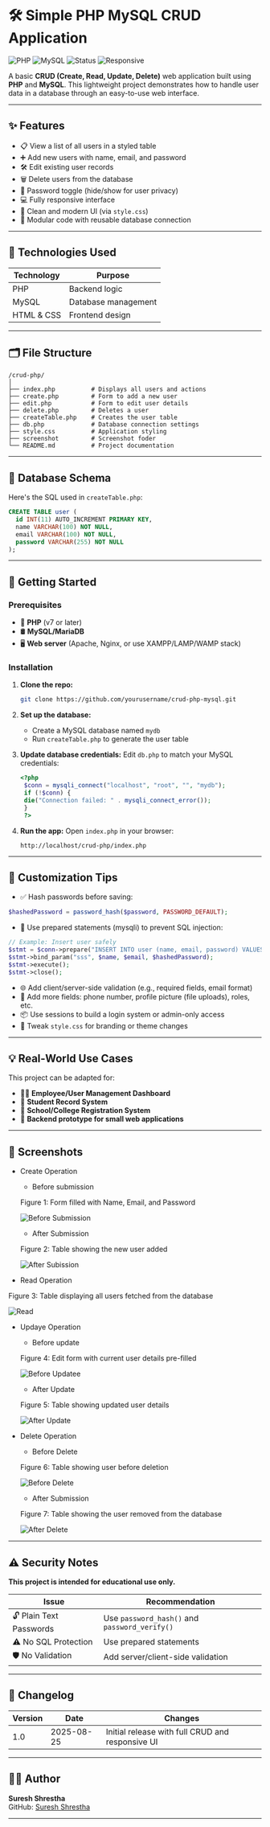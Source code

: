 # 🛠️ Simple PHP MySQL CRUD Application

![PHP](https://img.shields.io/badge/PHP-7%2B-blue?logo=php)
![MySQL](https://img.shields.io/badge/MySQL-5%2B-orange?logo=mysql)
![Status](https://img.shields.io/badge/status-Active-brightgreen)
![Responsive](https://img.shields.io/badge/Responsive-Yes-blue)

A basic **CRUD (Create, Read, Update, Delete)** web application built using **PHP** and **MySQL**. This lightweight project demonstrates how to handle user data in a database through an easy-to-use web interface.

---

## ✨ Features

- 📋 View a list of all users in a styled table  
- ➕ Add new users with name, email, and password  
- 🛠️ Edit existing user records  
- 🗑️ Delete users from the database  
- 🔐 Password toggle (hide/show for user privacy)  
- 💻 Fully responsive interface  
- 🎨 Clean and modern UI (via `style.css`)  
- 🔗 Modular code with reusable database connection  

---

## 🧰 Technologies Used

| Technology | Purpose             |
|------------|---------------------|
| PHP        | Backend logic       |
| MySQL      | Database management |
| HTML & CSS | Frontend design     |

---


## 🗂️ File Structure

```
/crud-php/
│
├── index.php          # Displays all users and actions
├── create.php         # Form to add a new user
├── edit.php           # Form to edit user details
├── delete.php         # Deletes a user
├── createTable.php    # Creates the user table
├── db.php             # Database connection settings
├── style.css          # Application styling
├── screenshot         # Screenshot foder
└── README.md          # Project documentation
```

---

## 🧱 Database Schema

Here's the SQL used in `createTable.php`:

```sql
CREATE TABLE user (
  id INT(11) AUTO_INCREMENT PRIMARY KEY,
  name VARCHAR(100) NOT NULL,
  email VARCHAR(100) NOT NULL,
  password VARCHAR(255) NOT NULL
);
```

---

## 🚀 Getting Started

### Prerequisites

- 🐘 **PHP** (v7 or later)
- 🛢️ **MySQL/MariaDB**
- 🖥️ **Web server** (Apache, Nginx, or use XAMPP/LAMP/WAMP stack)

### Installation

1. **Clone the repo:**
   ```bash
   git clone https://github.com/yourusername/crud-php-mysql.git
   ```

2. **Set up the database:**
   - Create a MySQL database named `mydb`
   - Run `createTable.php` to generate the user table

3. **Update database credentials:**
   Edit `db.php` to match your MySQL credentials:
   ```php
   <?php
    $conn = mysqli_connect("localhost", "root", "", "mydb");
    if (!$conn) {
    die("Connection failed: " . mysqli_connect_error());
    }
    ?>
   ```

4. **Run the app:**
   Open `index.php` in your browser:
   ```
   http://localhost/crud-php/index.php
   ```

---

## 🔧 Customization Tips

- ✅ Hash passwords before saving:
```php
$hashedPassword = password_hash($password, PASSWORD_DEFAULT);
```

- 🔐 Use prepared statements (mysqli) to prevent SQL injection:
```php
// Example: Insert user safely
$stmt = $conn->prepare("INSERT INTO user (name, email, password) VALUES (?, ?, ?)");
$stmt->bind_param("sss", $name, $email, $hashedPassword);
$stmt->execute();
$stmt->close();
```

- 🌐 Add client/server-side validation (e.g., required fields, email format)
- 🧑 Add more fields: phone number, profile picture (file uploads), roles, etc.
- 📦 Use sessions to build a login system or admin-only access
- 🎨 Tweak `style.css` for branding or theme changes

---

## 💡 Real-World Use Cases

This project can be adapted for:

- 🧑‍💼 **Employee/User Management Dashboard**
- 📝 **Student Record System**
- 🏫 **School/College Registration System**
- 💾 **Backend prototype for small web applications**

---

## 📸 Screenshots

- Create Operation
    - Before submission

    Figure 1: Form filled with Name, Email, and Password
  
    ![Before Submission](screenshot/create.jpg)

    - After Submission

    Figure 2: Table showing the new user added
  
    ![After Subission](screenshot/table.jpg)

- Read Operation

Figure 3: Table displaying all users fetched from the database

![Read](screenshot/read.jpg)

- Updaye Operation
    - Before update

    Figure 4: Edit form with current user details pre-filled
  
    ![Before Updatee](screenshot/update.jpg)

    - After Update

    Figure 5: Table showing updated user details
  
    ![After Update](screenshot/update_table.jpg)

- Delete Operation
    - Before Delete

    Figure 6: Table showing user before deletion
  
    ![Before Delete](screenshot/delete.jpg)

    - After Submission

    Figure 7: Table showing the user removed from the database
  
    ![After Delete](screenshot/after_delete.jpg)


---

## ⚠️ Security Notes

**This project is intended for educational use only.**

| Issue | Recommendation |
|-------|----------------|
| 🔓 Plain Text Passwords | Use `password_hash()` and `password_verify()` |
| ⚠️ No SQL Protection | Use prepared statements |
| 🛡️ No Validation | Add server/client-side validation |

---

## 🔄 Changelog

| Version | Date | Changes |
|---------|------|---------|
| 1.0 | 2025-08-25 | Initial release with full CRUD and responsive UI |

---

## 🧑‍💻 Author

**Suresh Shrestha**  
GitHub: [Suresh Shrestha](https://github.com/Suresh-Shrestha1)  

---
